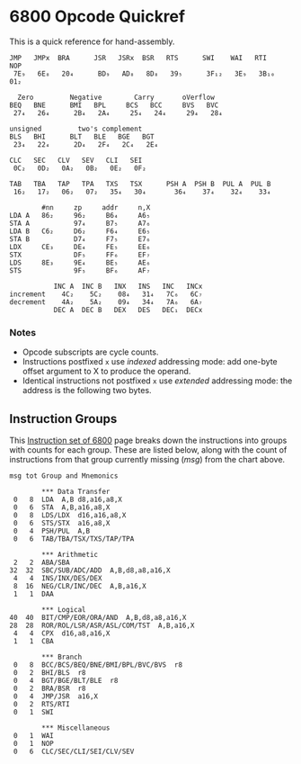 6800 Opcode Quickref
====================

This is a quick reference for hand-assembly.

    JMP   JMPx  BRA      JSR   JSRx  BSR   RTS      SWI    WAI   RTI     NOP
     7E₉   6E₈   20₄      BD₉   AD₈   8D₈   39₅      3F₁₂   3E₉   3B₁₀    01₂

      Zero         Negative        Carry       oVerflow
    BEQ   BNE      BMI   BPL     BCS   BCC     BVS   BVC
     27₄   26₄      2B₄   2A₄     25₄   24₄     29₄   28₄

    unsigned         two's complement
    BLS   BHI      BLT   BLE   BGE   BGT
     23₄   22₄      2D₄   2F₄   2C₄   2E₄

    CLC   SEC   CLV   SEV   CLI   SEI
     0C₂   0D₂   0A₂   0B₂   0E₂   0F₂

    TAB   TBA   TAP   TPA   TXS   TSX      PSH A  PSH B  PUL A  PUL B
     16₂   17₂   06₂   07₂   35₄   30₄       36₄    37₄    32₄    33₄

            #nn     zp     addr     n,X
    LDA A   86₂     96₂     B6₄     A6₅
    STA A           97₄     B7₅     A7₆
    LDA B   C6₂     D6₂     F6₄     E6₅
    STA B           D7₄     F7₅     E7₆
    LDX     CE₃     DE₄     FE₅     EE₆
    STX             DF₅     FF₆     EF₇
    LDS     8E₃     9E₄     BE₅     AE₆
    STS             9F₅     BF₆     AF₇

               INC A  INC B   INX   INS   INC   INCx
    increment    4C₂    5C₂    08₄   31₄   7C₆   6C₇
    decrement    4A₂    5A₂    09₄   34₄   7A₆   6A₇
               DEC A  DEC B   DEX   DES   DEC₁  DECx

### Notes

- Opcode subscripts are cycle counts.
- Instructions postfixed `x` use _indexed_ addressing mode: add one-byte
  offset argument to X to produce the operand.
- Identical instructions not postfixed `x` use _extended_ addressing mode:
  the address is the following two bytes.


Instruction Groups
------------------

This [Instruction set of 6800][tp-is68] page breaks down the instructions
into groups with counts for each group. These are listed below, along with
the count of instructions from that group currently missing (_msg_) from
the chart above.

    msg tot Group and Mnemonics

            *** Data Transfer
     0   8  LDA  A,B d8,a16,a8,X
     0   6  STA  A,B,a16,a8,X
     0   8  LDS/LDX  d16,a16,a8,X
     0   6  STS/STX  a16,a8,X
     0   4  PSH/PUL  A,B
     0   6  TAB/TBA/TSX/TXS/TAP/TPA

            *** Arithmetic
     2   2  ABA/SBA
    32  32  SBC/SUB/ADC/ADD  A,B,d8,a8,a16,X
     4   4  INS/INX/DES/DEX
     8  16  NEG/CLR/INC/DEC  A,B,a16,X
     1   1  DAA

            *** Logical
    40  40  BIT/CMP/EOR/ORA/AND  A,B,d8,a8,a16,X
    28  28  ROR/ROL/LSR/ASR/ASL/COM/TST  A,B,a16,X
     4   4  CPX  d16,a8,a16,X
     1   1  CBA

            *** Branch
     0   8  BCC/BCS/BEQ/BNE/BMI/BPL/BVC/BVS  r8
     0   2  BHI/BLS  r8
     0   4  BGT/BGE/BLT/BLE  r8
     0   2  BRA/BSR  r8
     0   4  JMP/JSR  a16,X
     0   2  RTS/RTI
     0   1  SWI

            *** Miscellaneous
     0   1  WAI
     0   1  NOP
     0   6  CLC/SEC/CLI/SEI/CLV/SEV



<!-------------------------------------------------------------------->
[tp-is68]: https://www.tutorialspoint.com/instruction-set-of-6800
